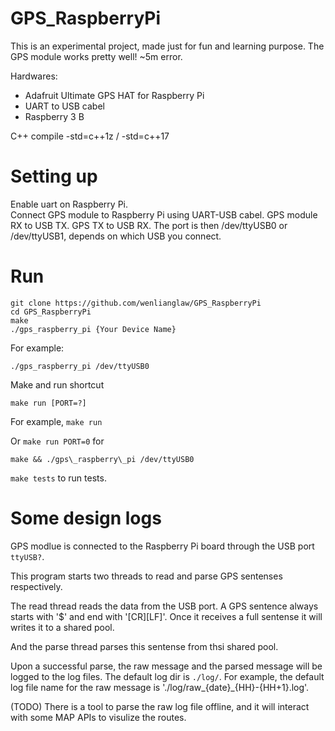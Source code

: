 # GPS\_RaspberryPi
This is an experimental project, made just for fun and learning purpose.  The GPS module works pretty well!  ~5m error.

Hardwares:
  * Adafruit Ultimate GPS HAT for Raspberry Pi
  * UART to USB cabel
  * Raspberry 3 B
  
C++ compile -std=c++1z / -std=c++17

# Setting up
Enable uart on Raspberry Pi.  
Connect GPS module to Raspberry Pi using UART-USB cabel.  GPS module RX to USB TX.  GPS TX to USB RX.
The port is then /dev/ttyUSB0 or /dev/ttyUSB1, depends on which USB you connect.

# Run

```
git clone https://github.com/wenlianglaw/GPS_RaspberryPi
cd GPS_RaspberryPi
make
./gps_raspberry_pi {Your Device Name}
```

For example:

```
./gps_raspberry_pi /dev/ttyUSB0
```

Make and run shortcut

```make run [PORT=?]```

For example, ```make run```

Or ```make run PORT=0``` for 

```
make && ./gps\_raspberry\_pi /dev/ttyUSB0
```


```make tests``` to run tests.

# Some design logs
GPS modlue is connected to the Raspberry Pi board through the USB port `ttyUSB?`.

This program starts two threads to read and parse GPS sentenses respectively.

The read thread reads the data from the USB port.  A GPS sentence always starts with '$' and end with '[CR][LF]'.  Once it receives a full sentense it will writes it to a shared pool.

And the parse thread parses this sentense from thsi shared pool.

Upon a successful parse, the raw message and the parsed message will be logged to the log files.  The default log dir is `./log/`.  For example, the default log file name for the raw message is './log/raw_{date}_{HH}-{HH+1}.log'.

(TODO)
There is a tool to parse the raw log file offline, and it will interact with some MAP APIs to visulize the routes.
